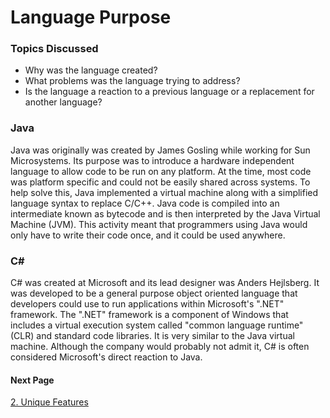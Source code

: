 # Language Purpose
### Topics Discussed
* Why was the language created?
* What problems was the language trying to address?
* Is the language a reaction to a previous language or a replacement for another language?
### Java
Java was originally was created by James Gosling while working for Sun Microsystems. Its purpose was to introduce a hardware independent language to allow code to be run on any platform. At the time, most code was platform specific and could not be easily shared across systems. To help solve this, Java implemented a virtual machine along with a simplified language syntax to replace C/C++. Java code is compiled into an intermediate known as bytecode and is then interpreted by the Java Virtual Machine (JVM). This activity meant that programmers using Java would only have to write their code once, and it could be used anywhere.

### C#
C# was created at Microsoft and its lead designer was Anders Hejlsberg. It was developed to be a general purpose object oriented language that developers could use to run applications within Microsoft's ".NET" framework. The ".NET" framework is a component of Windows that includes a virtual execution system called "common language runtime" (CLR) and standard code libraries. It is very similar to the Java virtual machine. Although the company would probably not admit it, C# is often considered Microsoft's direct reaction to Java.

#### Next Page
[2. Unique Features](2UniqueFeatures.md)
